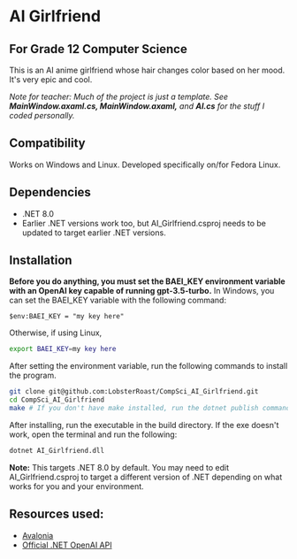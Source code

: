 # AI Girlfriend
## For Grade 12 Computer Science
This is an AI anime girlfriend whose hair changes color based on her mood. It's very epic and cool.

*Note for teacher: Much of the project is just a template. See **MainWindow.axaml.cs, MainWindow.axaml,** and **AI.cs** for the stuff I coded personally.*

## Compatibility
Works on Windows and Linux. Developed specifically on/for Fedora Linux.

## Dependencies
- .NET 8.0
-   Earlier .NET versions work too, but AI_Girlfriend.csproj needs to be updated to target earlier .NET versions.

## Installation
**Before you do anything, you must set the BAEI_KEY environment variable with an OpenAI key capable of running gpt-3.5-turbo.**
In Windows, you can set the BAEI_KEY variable with the following command:
```
$env:BAEI_KEY = "my key here"
```
Otherwise, if using Linux,
```bash
export BAEI_KEY=my key here
```
After setting the environment variable, run the following commands to install the program.
```bash
git clone git@github.com:LobsterRoast/CompSci_AI_Girlfriend.git
cd CompSci_AI_Girlfriend
make # If you don't have make installed, run the dotnet publish command inside the Makefile
```
After installing, run the executable in the build directory. If the exe doesn't work, open the terminal and run the following:
```bash
dotnet AI_Girlfriend.dll
```


**Note:** This targets  .NET 8.0 by default. You may need to edit AI_Girlfriend.csproj to target a different version of .NET depending on what works for you and your environment.

## Resources used:
- [Avalonia](https://avaloniaui.net/)
- [Official .NET OpenAI API](https://github.com/openai/openai-dotnet)
